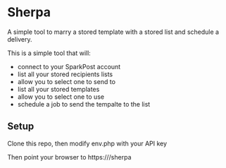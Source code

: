 # Sherpa
A simple tool to marry a stored template with a stored list and schedule a delivery.

This is a simple tool that will:
 - connect to your SparkPost account
 - list all your stored recipients lists
 - allow you to select one to send to
 - list all your stored templates
 - allow you to select one to use
 - schedule a job to send the tempalte to the list

## Setup
Clone this repo, then modify env.php with your API key

Then point your browser to https://<YourWebServerLocation>/sherpa



